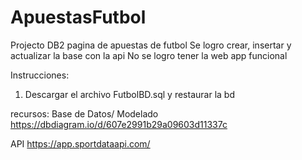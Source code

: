 # ApuestasFutbol
Projecto DB2 pagina de apuestas de futbol
Se logro crear, insertar y actualizar la base con la api
No se logro tener la web app funcional

Instrucciones:
1. Descargar el archivo FutbolBD.sql y restaurar la bd



recursos:
Base de Datos/ Modelado
https://dbdiagram.io/d/607e2991b29a09603d11337c

API
https://app.sportdataapi.com/

